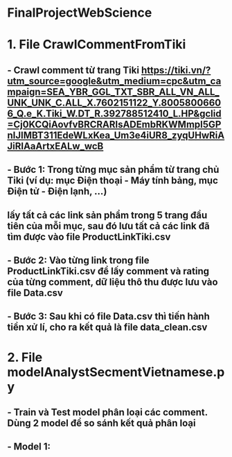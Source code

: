 # FinalProjectWebScience

# 1. File CrawlCommentFromTiki
## - Crawl comment từ trang Tiki https://tiki.vn/?utm_source=google&utm_medium=cpc&utm_campaign=SEA_YBR_GGL_TXT_SBR_ALL_VN_ALL_UNK_UNK_C.ALL_X.7602151122_Y.80058006606_Q.e_K.Tiki_W.DT_R.392788512410_L.HP&gclid=Cj0KCQiAovfvBRCRARIsADEmbRKWMmpI5GPnIJIMBT311EdeWLxKea_Um3e4iUR8_zyqUHwRiAJiRIAaArtxEALw_wcB
## - Bước 1: Trong từng mục sản phẩm từ trang chủ Tiki (ví dụ: mục Điện thoại - Máy tính bảng, mục Điện tử - Điện lạnh, ...)
## lấy tất cả các link sản phẩm trong 5 trang đầu tiên của mỗi mục, sau đó lưu tất cả các link đã tìm được vào file ProductLinkTiki.csv
## - Bước 2: Vào từng link trong file ProductLinkTiki.csv để lấy comment và rating của từng comment, dữ liệu thô thu được lưu vào file Data.csv
## - Bước 3: Sau khi có file Data.csv thì tiến hành tiền xử lí, cho ra kết quả là file data_clean.csv


# 2. File modelAnalystSecmentVietnamese.py
## - Train và Test model phân loại các comment. Dùng 2 model để so sánh kết quả phân loại
## - Model 1: 
